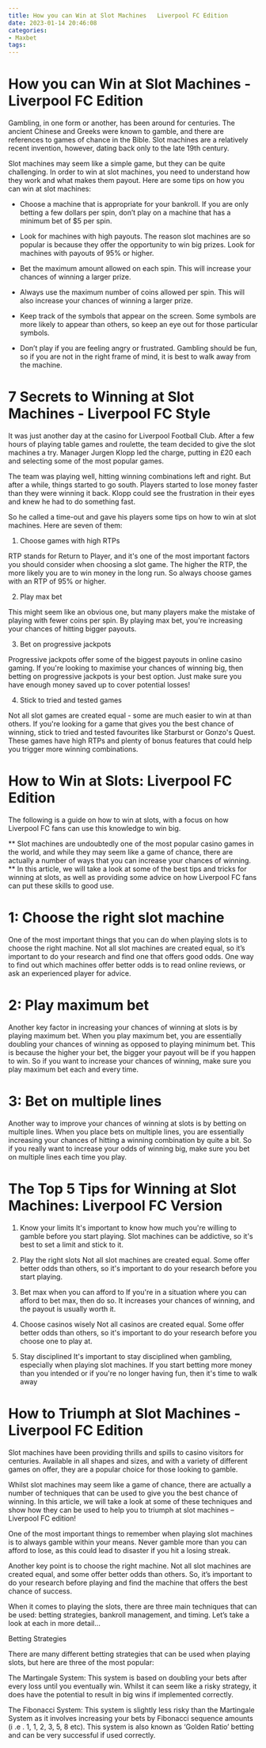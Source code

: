```yaml
---
title: How you can Win at Slot Machines   Liverpool FC Edition
date: 2023-01-14 20:46:08
categories:
- Maxbet
tags:
---
```



#  How you can Win at Slot Machines - Liverpool FC Edition

Gambling, in one form or another, has been around for centuries. The ancient Chinese and Greeks were known to gamble, and there are references to games of chance in the Bible. Slot machines are a relatively recent invention, however, dating back only to the late 19th century.

Slot machines may seem like a simple game, but they can be quite challenging. In order to win at slot machines, you need to understand how they work and what makes them payout. Here are some tips on how you can win at slot machines:

- Choose a machine that is appropriate for your bankroll. If you are only betting a few dollars per spin, don’t play on a machine that has a minimum bet of $5 per spin.

- Look for machines with high payouts. The reason slot machines are so popular is because they offer the opportunity to win big prizes. Look for machines with payouts of 95% or higher.

- Bet the maximum amount allowed on each spin. This will increase your chances of winning a larger prize.

- Always use the maximum number of coins allowed per spin. This will also increase your chances of winning a larger prize.

- Keep track of the symbols that appear on the screen. Some symbols are more likely to appear than others, so keep an eye out for those particular symbols.

- Don’t play if you are feeling angry or frustrated. Gambling should be fun, so if you are not in the right frame of mind, it is best to walk away from the machine.

#  7 Secrets to Winning at Slot Machines - Liverpool FC Style

It was just another day at the casino for Liverpool Football Club. After a few hours of playing table games and roulette, the team decided to give the slot machines a try. Manager Jurgen Klopp led the charge, putting in £20 each and selecting some of the most popular games.

The team was playing well, hitting winning combinations left and right. But after a while, things started to go south. Players started to lose money faster than they were winning it back. Klopp could see the frustration in their eyes and knew he had to do something fast.

So he called a time-out and gave his players some tips on how to win at slot machines. Here are seven of them:

1) Choose games with high RTPs

RTP stands for Return to Player, and it's one of the most important factors you should consider when choosing a slot game. The higher the RTP, the more likely you are to win money in the long run. So always choose games with an RTP of 95% or higher.

2) Play max bet

This might seem like an obvious one, but many players make the mistake of playing with fewer coins per spin. By playing max bet, you're increasing your chances of hitting bigger payouts.

3) Bet on progressive jackpots

Progressive jackpots offer some of the biggest payouts in online casino gaming. If you're looking to maximise your chances of winning big, then betting on progressive jackpots is your best option. Just make sure you have enough money saved up to cover potential losses!

4) Stick to tried and tested games

Not all slot games are created equal - some are much easier to win at than others. If you're looking for a game that gives you the best chance of winning, stick to tried and tested favourites like Starburst or Gonzo's Quest. These games have high RTPs and plenty of bonus features that could help you trigger more winning combinations.

#  How to Win at Slots: Liverpool FC Edition

The following is a guide on how to win at slots, with a focus on how Liverpool FC fans can use this knowledge to win big.

** Slot machines are undoubtedly one of the most popular casino games in the world, and while they may seem like a game of chance, there are actually a number of ways that you can increase your chances of winning. ** In this article, we will take a look at some of the best tips and tricks for winning at slots, as well as providing some advice on how Liverpool FC fans can put these skills to good use.

# 1: Choose the right slot machine

One of the most important things that you can do when playing slots is to choose the right machine. Not all slot machines are created equal, so it’s important to do your research and find one that offers good odds. One way to find out which machines offer better odds is to read online reviews, or ask an experienced player for advice.

# 2: Play maximum bet

Another key factor in increasing your chances of winning at slots is by playing maximum bet. When you play maximum bet, you are essentially doubling your chances of winning as opposed to playing minimum bet. This is because the higher your bet, the bigger your payout will be if you happen to win. So if you want to increase your chances of winning, make sure you play maximum bet each and every time.

# 3: Bet on multiple lines

Another way to improve your chances of winning at slots is by betting on multiple lines. When you place bets on multiple lines, you are essentially increasing your chances of hitting a winning combination by quite a bit. So if you really want to increase your odds of winning big, make sure you bet on multiple lines each time you play.

#  The Top 5 Tips for Winning at Slot Machines: Liverpool FC Version 

1. Know your limits 
It's important to know how much you're willing to gamble before you start playing. Slot machines can be addictive, so it's best to set a limit and stick to it.

2. Play the right slots
Not all slot machines are created equal. Some offer better odds than others, so it's important to do your research before you start playing.

3. Bet max when you can afford to 
If you're in a situation where you can afford to bet max, then do so. It increases your chances of winning, and the payout is usually worth it.

4. Choose casinos wisely 
Not all casinos are created equal. Some offer better odds than others, so it's important to do your research before you choose one to play at.

5. Stay disciplined 
It's important to stay disciplined when gambling, especially when playing slot machines. If you start betting more money than you intended or if you're no longer having fun, then it's time to walk away

#  How to Triumph at Slot Machines - Liverpool FC Edition

Slot machines have been providing thrills and spills to casino visitors for centuries. Available in all shapes and sizes, and with a variety of different games on offer, they are a popular choice for those looking to gamble.

Whilst slot machines may seem like a game of chance, there are actually a number of techniques that can be used to give you the best chance of winning. In this article, we will take a look at some of these techniques and show how they can be used to help you to triumph at slot machines – Liverpool FC edition!

One of the most important things to remember when playing slot machines is to always gamble within your means. Never gamble more than you can afford to lose, as this could lead to disaster if you hit a losing streak.

Another key point is to choose the right machine. Not all slot machines are created equal, and some offer better odds than others. So, it’s important to do your research before playing and find the machine that offers the best chance of success.

When it comes to playing the slots, there are three main techniques that can be used: betting strategies, bankroll management, and timing. Let’s take a look at each in more detail…

Betting Strategies

There are many different betting strategies that can be used when playing slots, but here are three of the most popular:

The Martingale System: This system is based on doubling your bets after every loss until you eventually win. Whilst it can seem like a risky strategy, it does have the potential to result in big wins if implemented correctly.



















   The Fibonacci System: This system is slightly less risky than the Martingale System as it involves increasing your bets by Fibonacci sequence amounts (i .e . 1, 1, 2, 3, 5, 8 etc). This system is also known as ‘Golden Ratio’ betting and can be very successful if used correctly.
